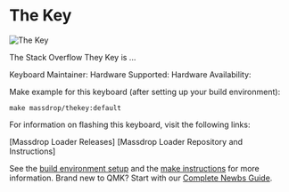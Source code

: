 # The Key

![The Key](https://massdrop-s3.imgix.net/img_thread/1632776012171.401382764724844340547932-2968copypdp.png?auto=format&fm=jpg&fit=min&w=796&dpr=2&q=35)

The Stack Overflow They Key is ...

Keyboard Maintainer: 
Hardware Supported: 
Hardware Availability: 

Make example for this keyboard (after setting up your build environment):

    make massdrop/thekey:default

For information on flashing this keyboard, visit the following links:

[Massdrop Loader Releases]
[Massdrop Loader Repository and Instructions]

See the [build environment setup](https://docs.qmk.fm/#/getting_started_build_tools) and the [make instructions](https://docs.qmk.fm/#/getting_started_make_guide) for more information. Brand new to QMK? Start with our [Complete Newbs Guide](https://docs.qmk.fm/#/newbs).
